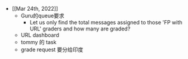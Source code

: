 - [[Mar 24th, 2022]]
	- Guru的queue要求
		- Let us only find the total messages assigned to those 'FP with URL' graders and how many are graded?
	- URL dashboard
	- tommy 的 task
	- grade request 要分给印度